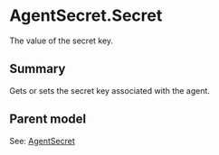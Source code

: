 # AgentSecret.Secret

The value of the secret key.

## Summary

Gets or sets the secret key associated with the agent.

## Parent model

See: [AgentSecret](AgentSecret.md)